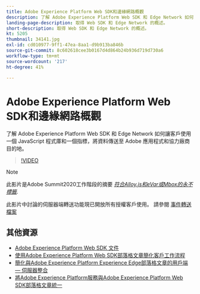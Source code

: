 ```yaml
---
title: Adobe Experience Platform Web SDK和邊緣網路概觀
description: 了解 Adobe Experience Platform Web SDK 和 Edge Network 如何讓客戶使用一個 JavaScript 程式庫和一個指標，將資料傳送至 Adobe 應用程式和協力廠商目的地。
landing-page-description: 取得 Web SDK 和 Edge Network 的概述。
short-description: 取得 Web SDK 和 Edge Network 的概述。
kt: 5205
thumbnail: 34141.jpg
exl-id: cd010977-9ff1-47ea-8aa1-d9b913ba846b
source-git-commit: 8c602618cee3b0167d4d864b24b936d719d730a6
workflow-type: tm+mt
source-wordcount: '217'
ht-degree: 41%

---
```


# Adobe Experience Platform Web SDK和邊緣網路概觀

了解 Adobe Experience Platform Web SDK 和 Edge Network 如何讓客戶使用一個 JavaScript 程式庫和一個指標，將資料傳送至 Adobe 應用程式和協力廠商目的地。

>[!VIDEO](https://video.tv.adobe.com/v/34141?quality=12&learn=on)

>[!NOTE]
>
>此影片是Adobe Summit2020工作階段的摘要 *[符合Alloy.js和eVar或Mbox的永不標籤](https://business.adobe.com/summit/2020/with-alloy-js-never-tag-for-an-evar-or-mbox-again.html)*.
>
>此影片中討論的伺服器端轉送功能現已開放所有授權客戶使用。 請參閱 [事件轉送檔案](https://experienceleague.adobe.com/docs/experience-platform/tags/event-forwarding/overview.html)

## 其他資源

* [Adobe Experience Platform Web SDK 文件](https://experienceleague.adobe.com/docs/experience-platform/edge/home.html?lang=zh-Hant)
* [使用Adobe Experience Platform Web SDK部落格文章簡化客戶工作流程](https://medium.com/adobetech/simplifying-customer-workflows-with-adobe-experience-platform-web-sdk-4e54fe134f4a)
* [簡化與Adobe Experience Platform Experience Edge部落格文章的用戶端 — 伺服器整合](https://medium.com/adobetech/streamlining-client-server-integrations-with-adobe-experience-platform-experience-edge-1caaef887172)
* [將Adobe Experience Platform服務與Adobe Experience Platform Web SDK部落格文章統一](https://medium.com/adobetech/unify-your-adobe-experience-platform-services-with-adobe-experience-platform-web-sdk-75cf6851a9fc)
